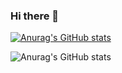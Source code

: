### Hi there 👋

<!--
**maufernandezdev/maufernandezdev** is a ✨ _special_ ✨ repository because its `README.md` (this file) appears on your GitHub profile.

Here are some ideas to get you started:

- 🔭 I’m currently working on ...
- 🌱 I’m currently learning ...
- 👯 I’m looking to collaborate on ...
- 🤔 I’m looking for help with ...
- 💬 Ask me about ...
- 📫 How to reach me: ...
- 😄 Pronouns: ...
- ⚡ Fun fact: ...
-->

[![Anurag's GitHub stats](https://github-readme-stats.vercel.app/api?username=maufernandezdev)](https://github.com/anuraghazra/github-readme-stats)

![Anurag's GitHub stats](https://github-readme-stats.vercel.app/api?username=maufernandezdev&hide=contribs,prs)
